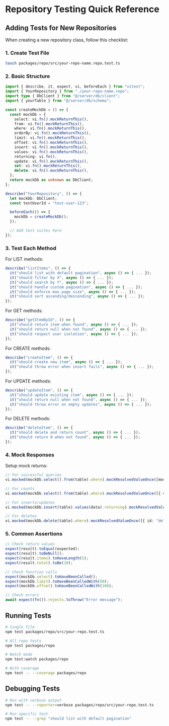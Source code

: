 # Repository Testing Quick Reference

## Adding Tests for New Repositories

When creating a new repository class, follow this checklist:

### 1. Create Test File

```bash
touch packages/repo/src/your-repo-name.repo.test.ts
```

### 2. Basic Structure

```typescript
import { describe, it, expect, vi, beforeEach } from "vitest";
import { YourRepository } from "./your-repo-name.repo";
import type { DbClient } from "@/server/db/client";
import { yourTable } from "@/server/db/schema";

const createMockDb = () => {
  const mockDb = {
    select: vi.fn().mockReturnThis(),
    from: vi.fn().mockReturnThis(),
    where: vi.fn().mockReturnThis(),
    orderBy: vi.fn().mockReturnThis(),
    limit: vi.fn().mockReturnThis(),
    offset: vi.fn().mockReturnThis(),
    insert: vi.fn().mockReturnThis(),
    values: vi.fn().mockReturnThis(),
    returning: vi.fn(),
    update: vi.fn().mockReturnThis(),
    set: vi.fn().mockReturnThis(),
    delete: vi.fn().mockReturnThis(),
  };
  return mockDb as unknown as DbClient;
};

describe("YourRepository", () => {
  let mockDb: DbClient;
  const testUserId = "test-user-123";

  beforeEach(() => {
    mockDb = createMockDb();
  });

  // Add test suites here
});
```

### 3. Test Each Method

For LIST methods:

```typescript
describe("listItems", () => {
  it("should list with default pagination", async () => { ... });
  it("should filter by X", async () => { ... });
  it("should search by Y", async () => { ... });
  it("should handle custom pagination", async () => { ... });
  it("should enforce max page size", async () => { ... });
  it("should sort ascending/descending", async () => { ... });
});
```

For GET methods:

```typescript
describe("getItemById", () => {
  it("should return item when found", async () => { ... });
  it("should return null when not found", async () => { ... });
  it("should respect user isolation", async () => { ... });
});
```

For CREATE methods:

```typescript
describe("createItem", () => {
  it("should create new item", async () => { ... });
  it("should throw error when insert fails", async () => { ... });
});
```

For UPDATE methods:

```typescript
describe("updateItem", () => {
  it("should update existing item", async () => { ... });
  it("should return null when not found", async () => { ... });
  it("should throw error on empty updates", async () => { ... });
});
```

For DELETE methods:

```typescript
describe("deleteItem", () => {
  it("should delete and return count", async () => { ... });
  it("should return 0 when not found", async () => { ... });
});
```

### 4. Mock Responses

Setup mock returns:

```typescript
// For successful queries
vi.mocked(mockDb.select().from(table).where).mockResolvedValueOnce([mockItem]);

// For counts
vi.mocked(mockDb.select().from(table).where).mockResolvedValueOnce([{ value: 1 }]);

// For inserts/updates
vi.mocked(mockDb.insert(table).values(data).returning).mockResolvedValueOnce([created]);

// For deletes
vi.mocked(mockDb.delete(table).where).mockResolvedValueOnce([{ id: "deleted-id" }]);
```

### 5. Common Assertions

```typescript
// Check return values
expect(result).toEqual(expected);
expect(result).toBeNull();
expect(result.items).toHaveLength(5);
expect(result.total).toBe(10);

// Check function calls
expect(mockDb.select).toHaveBeenCalled();
expect(mockDb.limit).toHaveBeenCalledWith(50);
expect(mockDb.offset).toHaveBeenCalledWith(100);

// Check errors
await expect(fn()).rejects.toThrow("Error message");
```

## Running Tests

```bash
# Single file
npm test packages/repo/src/your-repo.test.ts

# All repo tests
npm test packages/repo

# Watch mode
npm test:watch packages/repo

# With coverage
npm test -- --coverage packages/repo
```

## Debugging Tests

```bash
# Run with verbose output
npm test -- --reporter=verbose packages/repo/src/your-repo.test.ts

# Run specific test
npm test -- --grep "should list with default pagination"
```